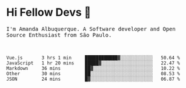 # Hi Fellow Devs :wave:
   
<p>
  <samp>
    I'm Amanda Albuquerque. A Software developer and Open Source Enthusiast from São Paulo.
  </samp>

  
<!--   [![Twitter Follow](https://img.shields.io/twitter/follow/alalbux?style=social)](https://www.twitter.com/alalbux)
  [![Linkedin Badge](https://img.shields.io/badge/-alalbux-blue?style=flat-square&logo=Linkedin&logoColor=white&link=https://www.linkedin.com/in/alalbux/)](https://www.linkedin.com/in/alalbux/)
  [![Medium Badge](https://img.shields.io/badge/-alalbux-black?style=flat-square&logo=Medium&logoColor=white&link=https://medium.com/@alalbux)](https://medium.com/@alalbux) -->
</p>

  <br/>
  

<!--START_SECTION:waka-->
```text
Vue.js       3 hrs 1 min     ████████████▓░░░░░░░░░░░░   50.64 % 
JavaScript   1 hr 20 mins    █████▓░░░░░░░░░░░░░░░░░░░   22.47 % 
Markdown     36 mins         ██▓░░░░░░░░░░░░░░░░░░░░░░   10.22 % 
Other        30 mins         ██░░░░░░░░░░░░░░░░░░░░░░░   08.53 % 
JSON         24 mins         █▓░░░░░░░░░░░░░░░░░░░░░░░   06.87 % 
```
<!--END_SECTION:waka-->

